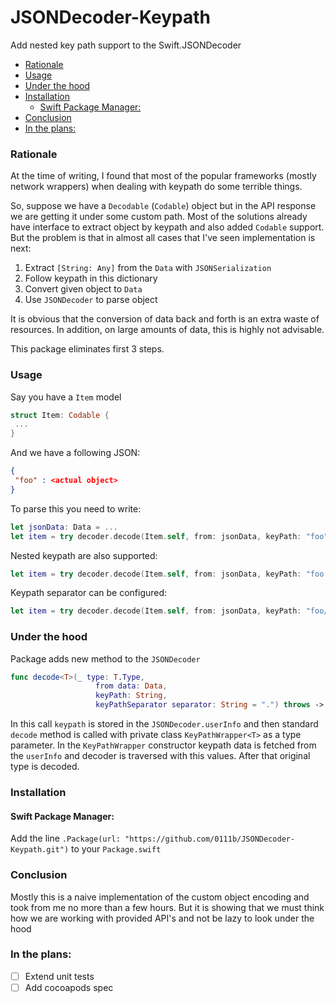 # JSONDecoder-Keypath

Add nested key path support to the Swift.JSONDecoder

<!-- TOC -->
- [Rationale](#rationale)
- [Usage](#usage)
- [Under the hood](#under-the-hood)
- [Installation](#installation)
    - [Swift Package Manager:](#swift-package-manager)
- [Conclusion](#conclusion)
- [In the plans:](#in-the-plans)

<!-- /TOC -->

### Rationale

At the time of writing, I found that most of the popular frameworks (mostly network wrappers) when dealing with keypath do some terrible things.

So, suppose we have a `Decodable` (`Codable`) object but in the API response we are getting it under some custom path.  Most of the solutions already have interface to extract object by keypath and also added `Codable` support. But the problem is that in almost all cases that I've seen implementation is next:
1. Extract  `[String: Any]` from the `Data` with `JSONSerialization`
2. Follow keypath in this dictionary
3. Convert given object to `Data`
4. Use `JSONDecoder` to parse object

It is obvious that the conversion of data back and forth is an extra waste of resources. In addition, on large amounts of data, this is highly not advisable.

This package eliminates first 3 steps.

### Usage

Say you have a `Item` model

```Swift
struct Item: Codable {
 ...
}
```

And we have a following JSON:

```JSON
{
 "foo" : <actual object>
}
```

To parse this you need to write:

```Swift
let jsonData: Data = ...
let item = try decoder.decode(Item.self, from: jsonData, keyPath: "foo")
```

Nested keypath are also supported:

```Swift
let item = try decoder.decode(Item.self, from: jsonData, keyPath: "foo.bar")
```

Keypath separator can be configured:

```Swift
let item = try decoder.decode(Item.self, from: jsonData, keyPath: "foo/bar", keyPathSeparator: "/")
```

### Under the hood

Package adds new method to the `JSONDecoder`

```Swift
func decode<T>(_ type: T.Type,
                   from data: Data,
                   keyPath: String,
                   keyPathSeparator separator: String = ".") throws -> T where T : Decodable
```

In this call `keypath` is stored in the `JSONDecoder.userInfo` and then standard `decode` method is called with private class `KeyPathWrapper<T>` as a type parameter. In the `KeyPathWrapper` constructor keypath data is fetched from the `userInfo` and decoder is traversed with this values. After that original type is decoded.

### Installation

#### Swift Package Manager:

Add the line `.Package(url: "https://github.com/0111b/JSONDecoder-Keypath.git")` to your `Package.swift`

### Conclusion
Mostly this is a naive implementation of the custom object encoding and took from me no more than a few hours. But it is showing that we must think how we are working with provided API's and not be lazy to look under the hood

### In the plans: 
- [ ] Extend unit tests
- [ ] Add cocoapods spec 
